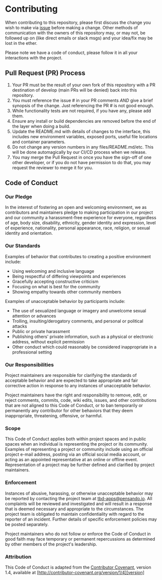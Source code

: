 # Contributing

When contributing to this repository, please first discuss the change you wish to make via [issue](https://github.com/amd/pensando-elk/issues) before making a change.  Other methods of communication with the owners of this repository may, or may not, be followed up on (like direct emails or slack msgs) and your idea/fix may be lost in the ether. 

Please note we have a code of conduct, please follow it in all your interactions with the project.

## Pull Request (PR) Process

1. Your PR must be the result of your own fork of this repository with a PR destination of develop (main PRs will be denied) back into this repository.
2. You must reference the issue # in your PR comments *AND* give a brief synopsis of the change.  Just referencing the PR # is not good enough.
3. While functionality tests are not required, if you have any, please add them.
4. Ensure any install or build dependencies are removed before the end of the layer when doing a build.
5. Update the README.md with details of changes to the interface, this includes new environment variables, exposed ports, useful file locations and container parameters.
6. Do not change any version numbers in any files/README.md/etc. This will be done automagically by our CI/CD process when we release.
7. You may merge the Pull Request in once you have the sign-off of one other developer, or if you do not have permission to do that, you may request the reviewer to merge it for you.

## Code of Conduct

### Our Pledge

In the interest of fostering an open and welcoming environment, we as
contributors and maintainers pledge to making participation in our project and
our community a harassment-free experience for everyone, regardless of age, body
size, disability, ethnicity, gender identity and expression, level of experience,
nationality, personal appearance, race, religion, or sexual identity and
orientation.

### Our Standards

Examples of behavior that contributes to creating a positive environment
include:

* Using welcoming and inclusive language
* Being respectful of differing viewpoints and experiences
* Gracefully accepting constructive criticism
* Focusing on what is best for the community
* Showing empathy towards other community members

Examples of unacceptable behavior by participants include:

* The use of sexualized language or imagery and unwelcome sexual attention or
advances
* Trolling, insulting/derogatory comments, and personal or political attacks
* Public or private harassment
* Publishing others' private information, such as a physical or electronic
  address, without explicit permission
* Other conduct which could reasonably be considered inappropriate in a
  professional setting

### Our Responsibilities

Project maintainers are responsible for clarifying the standards of acceptable
behavior and are expected to take appropriate and fair corrective action in
response to any instances of unacceptable behavior.

Project maintainers have the right and responsibility to remove, edit, or
reject comments, commits, code, wiki edits, issues, and other contributions
that are not aligned to this Code of Conduct, or to ban temporarily or
permanently any contributor for other behaviors that they deem inappropriate,
threatening, offensive, or harmful.

### Scope

This Code of Conduct applies both within project spaces and in public spaces
when an individual is representing the project or its community. Examples of
representing a project or community include using an official project e-mail
address, posting via an official social media account, or acting as an appointed
representative at an online or offline event. Representation of a project may be
further defined and clarified by project maintainers.

### Enforcement

Instances of abusive, harassing, or otherwise unacceptable behavior may be
reported by contacting the project team at [tbd-apps@pensando.io](mailto://tbd-apps@pensando.io). All
complaints will be reviewed and investigated and will result in a response that
is deemed necessary and appropriate to the circumstances. The project team is
obligated to maintain confidentiality with regard to the reporter of an incident.
Further details of specific enforcement policies may be posted separately.

Project maintainers who do not follow or enforce the Code of Conduct in good
faith may face temporary or permanent repercussions as determined by other
members of the project's leadership.

### Attribution

This Code of Conduct is adapted from the [Contributor Covenant][homepage], version 1.4,
available at [http://contributor-covenant.org/version/1/4][version]

[homepage]: http://contributor-covenant.org
[version]: http://contributor-covenant.org/version/1/4/

